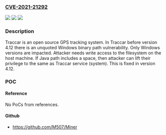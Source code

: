 ### [CVE-2021-21292](https://cve.mitre.org/cgi-bin/cvename.cgi?name=CVE-2021-21292)
![](https://img.shields.io/static/v1?label=Product&message=traccar&color=blue)
![](https://img.shields.io/static/v1?label=Version&message=%3C%204.12%20&color=brightgreen)
![](https://img.shields.io/static/v1?label=Vulnerability&message=CWE-428%3A%20Unquoted%20Search%20Path%20or%20Element&color=brightgreen)

### Description

Traccar is an open source GPS tracking system. In Traccar before version 4.12 there is an unquoted Windows binary path vulnerability. Only Windows versions are impacted. Attacker needs write access to the filesystem on the host machine. If Java path includes a space, then attacker can lift their privilege to the same as Traccar service (system). This is fixed in version 4.12.

### POC

#### Reference
No PoCs from references.

#### Github
- https://github.com/M507/Miner

